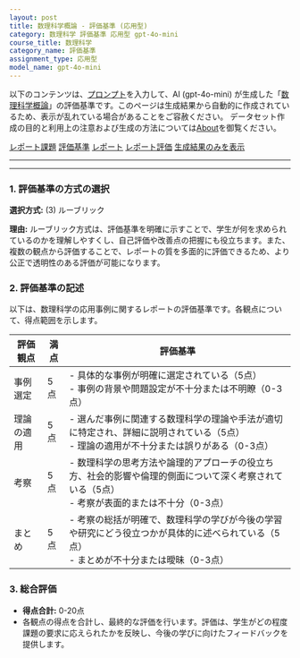 ```yaml
---
layout: post
title: 数理科学概論 - 評価基準 (応用型)
category: 数理科学 評価基準 応用型 gpt-4o-mini
course_title: 数理科学
category_name: 評価基準
assignment_type: 応用型
model_name: gpt-4o-mini
---
```


以下のコンテンツは、[プロンプト](http://127.0.0.1:8000/generated/数理科学/gpt-4o-mini/prompt_評価基準-応用型.md)を入力して、AI (gpt-4o-mini) が生成した「[数理科学概論](/contents/数理科学/)」の評価基準です。このページは生成結果から自動的に作成されているため、表示が乱れている場合があることをご容赦ください。
データセット作成の目的と利用上の注意および生成の方法については[About](/About)を御覧ください。

[レポート課題](../レポート課題-応用型)
[評価基準](../評価基準-応用型)
[レポート](../レポート-応用型)
[レポート評価](../レポート評価-応用型)
[生成結果のみを表示](http://127.0.0.1:8000/generated/数理科学/gpt-4o-mini/評価基準-応用型.md)
  

***
***
  
### 1. 評価基準の方式の選択
**選択方式:** (3) ルーブリック

**理由:** ルーブリック方式は、評価基準を明確に示すことで、学生が何を求められているのかを理解しやすくし、自己評価や改善点の把握にも役立ちます。また、複数の観点から評価することで、レポートの質を多面的に評価できるため、より公正で透明性のある評価が可能になります。

### 2. 評価基準の記述
以下は、数理科学の応用事例に関するレポートの評価基準です。各観点について、得点範囲を示します。

| 評価観点               | 満点 | 評価基準                                                                                     |
|----------------------|------|--------------------------------------------------------------------------------------------|
| 事例選定             | 5点  | - 具体的な事例が明確に選定されている（5点）<br>- 事例の背景や問題設定が不十分または不明瞭（0-3点） |
| 理論の適用           | 5点  | - 選んだ事例に関連する数理科学の理論や手法が適切に特定され、詳細に説明されている（5点）<br>- 理論の適用が不十分または誤りがある（0-3点） |
| 考察                 | 5点  | - 数理科学の思考方法や論理的アプローチの役立ち方、社会的影響や倫理的側面について深く考察されている（5点）<br>- 考察が表面的または不十分（0-3点） |
| まとめ               | 5点  | - 考察の総括が明確で、数理科学の学びが今後の学習や研究にどう役立つかが具体的に述べられている（5点）<br>- まとめが不十分または曖昧（0-3点） |

### 3. 総合評価
- **得点合計:** 0-20点
- 各観点の得点を合計し、最終的な評価を行います。評価は、学生がどの程度課題の要求に応えられたかを反映し、今後の学びに向けたフィードバックを提供します。
